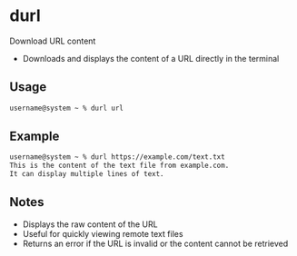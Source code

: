 # durl

Download URL content

- Downloads and displays the content of a URL directly in the terminal

## Usage

```txt
username@system ~ % durl url
```

## Example

```txt
username@system ~ % durl https://example.com/text.txt
This is the content of the text file from example.com.
It can display multiple lines of text.
```

## Notes

- Displays the raw content of the URL
- Useful for quickly viewing remote text files
- Returns an error if the URL is invalid or the content cannot be retrieved
